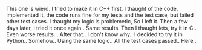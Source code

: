 This one is wierd. I tried to make it in C++ first, I thaught of the code, implemented it, the code runs fine for my tests and the test case, but failed other test cases. I thaught my logic is problemetic, So I left it. Then a few days later, I tried it once again.. Same results. Then I thaught lets, try it in C.. Even worse results... After that.. I don't know why.. I decided to try it in Python.. Somehow.. Using the same logic.. All the test cases passed.. Here..
